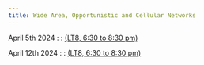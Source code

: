 ```yaml
---
title: Wide Area, Opportunistic and Cellular Networks 
---
```


April 5th 2024
: [](#)
  : [(LT8, 6:30 to 8:30 pm)](#)

April 12th 2024
: [](#)
  : [(LT8, 6:30 to 8:30 pm)](#)



